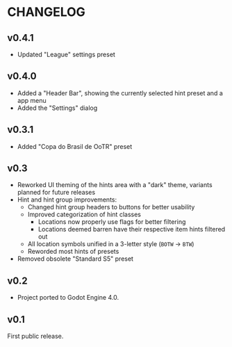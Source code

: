 # CHANGELOG

## v0.4.1
- Updated "League" settings preset


## v0.4.0

- Added a "Header Bar", showing the currently selected hint preset and a app
  menu
- Added the "Settings" dialog


## v0.3.1

- Added "Copa do Brasil de OoTR" preset


## v0.3

- Reworked UI theming of the hints area with a "dark" theme, variants planned
  for future releases
- Hint and hint group improvements:
  - Changed hint group headers to buttons for better usability
  - Improved categorization of hint classes
    - Locations now properly use flags for better filtering
    - Locations deemed barren have their respective item hints filtered out
  - All location symbols unified in a 3-letter style (`BOTW` → `BTW`)
  - Reworded most hints of presets
- Removed obsolete "Standard S5" preset


## v0.2

- Project ported to Godot Engine 4.0.


## v0.1

First public release.
